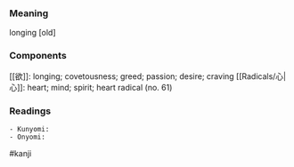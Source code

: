 ### Meaning

longing [old]

### Components

[[欲]]: longing; covetousness; greed; passion; desire; craving [[Radicals/心|心]]: heart; mind; spirit; heart radical (no. 61)

### Readings

```
- Kunyomi: 
- Onyomi: 
```

#kanji